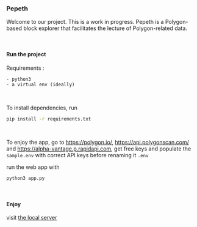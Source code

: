 ### Pepeth

Welcome to our project. This is a work in progress.
Pepeth is a Polygon-based block explorer that facilitates the lecture of Polygon-related data. 

&nbsp;

#### Run the project

Requirements : 

    - python3
    - a virtual env (ideally)

&nbsp;

To install dependencies, run

```bash 
pip install -r requirements.txt
```

&nbsp;


To enjoy the app, go to https://polygon.io/, https://api.polygonscan.com/ and https://alpha-vantage.p.rapidapi.com,  get free keys and populate the `sample.env` with correct API keys before renaming it `.env`

run the web app with 
```bash
python3 app.py
```

&nbsp;


#### Enjoy

visit [the local server](http://127.0.0.1:8050/) 


